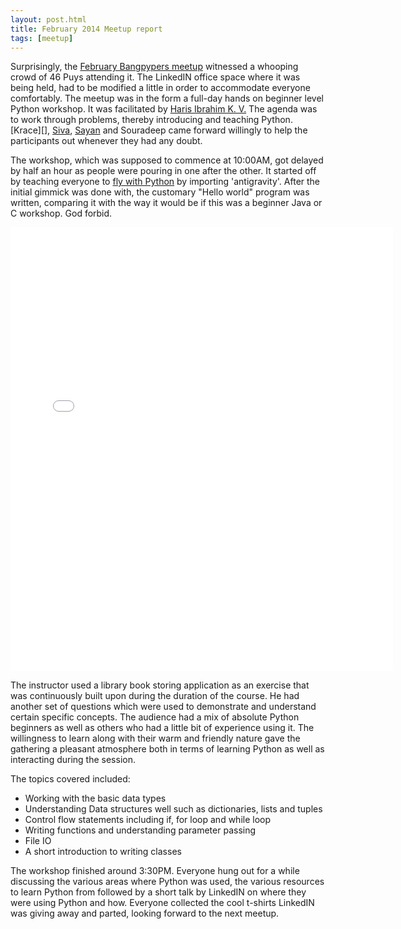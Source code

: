 ```yaml
---
layout: post.html
title: February 2014 Meetup report
tags: [meetup]
---
```


Surprisingly, the [February Bangpypers meetup](http://www.meetup.com/BangPypers/events/125797572/) witnessed a whooping crowd of 46 Puys attending it. The LinkedIN office space where it was being held, had to be modified a little in order to accommodate everyone comfortably. The meetup was in the form a full-day hands on beginner level Python workshop. It was facilitated by [Haris Ibrahim K. V.] The agenda was to work through problems, thereby introducing and teaching Python. [Krace][], [Siva][], [Sayan][] and Souradeep came forward willingly to help the participants out whenever they had any doubt.

The workshop, which was supposed to commence at 10:00AM, got delayed by half an hour as people were pouring in one after the other. It started off by teaching everyone to [fly with Python](https://xkcd.com/353/) by importing 'antigravity'. After the initial gimmick was done with, the customary "Hello world" program was written, comparing it with the way it would be if this was a beginner Java or C workshop. God forbid.

<iframe src="//instagram.com/p/kb9H-KNT4Q/embed/" width="612" height="710" frameborder="0" scrolling="no" allowtransparency="true"></iframe>

The instructor used a library book storing application as an exercise that was continuously built upon during the duration of the course. He had another set of questions which were used to demonstrate and understand certain specific concepts. The audience had a mix of absolute Python beginners as well as others who had a little bit of experience using it. The willingness to learn along with their warm and friendly nature gave the gathering a pleasant atmosphere both in terms of learning Python as well as interacting during the session.

The topics covered included:
* Working with the basic data types
* Understanding Data structures well such as dictionaries, lists and tuples
* Control flow statements including if, for loop and while loop
* Writing functions and understanding parameter passing
* File IO
* A short introduction to writing classes

The workshop finished around 3:30PM. Everyone hung out for a while discussing the various areas where Python was used, the various resources to learn Python from followed by a short talk by LinkedIN on where they were using Python and how. Everyone collected the cool t-shirts LinkedIN was giving away and parted, looking forward to the next meetup.

[Kracekumar]: https://twitter.com/kracetheking
[Sayan]: https://twitter.com/chowdhury_sayan
[Siva]: https://twitter.com/sivaa_in
[Haris Ibrahim K. V.]: https://twitter.com/harisibrahimkv
